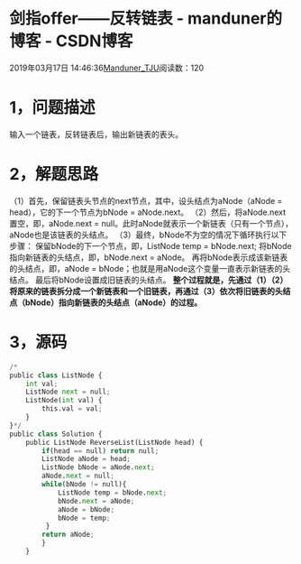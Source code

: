 
# 剑指offer——反转链表 - manduner的博客 - CSDN博客


2019年03月17日 14:46:36[Manduner_TJU](https://me.csdn.net/manduner)阅读数：120


# 1，问题描述
输入一个链表，反转链表后，输出新链表的表头。
# 2，解题思路
（1）首先，保留链表头节点的next节点，其中，设头结点为aNode（aNode = head），它的下一个节点为bNode = aNode.next。
（2）然后，将aNode.next置空，即，aNode.next = null。此时aNode就表示一个新链表（只有一个节点），aNode也是该链表的头结点。
（3）最终，bNode不为空的情况下循环执行以下步骤：
保留bNode的下一个节点，即，ListNode temp = bNode.next;
将bNode指向新链表的头结点，即，bNode.next = aNode。
再将bNode表示成该新链表的头结点，即，aNode = bNode；也就是用aNode这个变量一直表示新链表的头结点。
最后将bNode设置成旧链表的头结点。
**整个过程就是，先通过（1）（2）将原来的链表拆分成一个新链表和一个旧链表，再通过（3）依次将旧链表的头结点（bNode）指向新链表的头结点（aNode）的过程。**
# 3，源码
```python
/*
public class ListNode {
    int val;
    ListNode next = null;
    ListNode(int val) {
        this.val = val;
    }
}*/
public class Solution {
    public ListNode ReverseList(ListNode head) {
        if(head == null) return null;
        ListNode aNode = head;
        ListNode bNode = aNode.next;
        aNode.next = null;
        while(bNode != null){
            ListNode temp = bNode.next;
            bNode.next = aNode;
            aNode = bNode;
            bNode = temp;
         }
        return aNode;
        }
    }
```


